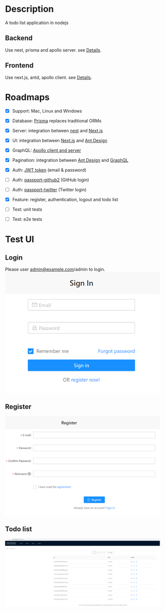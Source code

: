 
# Description

A todo list application in nodejs

## Backend

Use nest, prisma and apollo server. see [Details](./doc/api_nest.md).

## Frontend

Use next.js, antd, apollo client. see [Details](./doc/web-next-antd.md).


# Roadmaps

- [x] Support: Mac, Linux and Windows
- [x] Database: [Prisma](https://www.prisma.io/) replaces traditional ORMs
- [x] Server: integration between [nest](https://nestjs.com) and [Next.js](https://nextjs.org)
- [x] UI: integration between [Next.js](https://nextjs.org) and [Ant Design](https://ant.design/)
- [x] GraphQL: [Apollo client and server](https://www.apollographql.com)
- [x] Pagination: integration between [Ant Design](https://ant.design/) and [GraphQL](https://www.apollographql.com)
- [x] Auth: [JWT token]() (email & password)
- [ ] Auth: [passport-github2](https://github.com/cfsghost/passport-github) (GitHub login)
- [ ] Auth: [passport-twitter](https://github.com/jaredhanson/passport-twitter) (Twitter login)
- [x] Feature: register, authentication, logout and todo list
- [ ] Test: unit tests
- [ ] Test: e2e tests


# Test UI

## Login
Please user admin@example.com/admin to login.  
![login](./doc/signin.png)

## Register

![Register](./doc/register.png)

## Todo list

![Todo List](./doc/todolist.png)